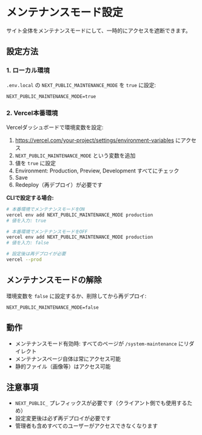 # メンテナンスモード設定

サイト全体をメンテナンスモードにして、一時的にアクセスを遮断できます。

## 設定方法

### 1. ローカル環境

`.env.local` の `NEXT_PUBLIC_MAINTENANCE_MODE` を `true` に設定:

```env
NEXT_PUBLIC_MAINTENANCE_MODE=true
```

### 2. Vercel本番環境

Vercelダッシュボードで環境変数を設定:

1. https://vercel.com/your-project/settings/environment-variables にアクセス
2. `NEXT_PUBLIC_MAINTENANCE_MODE` という変数を追加
3. 値を `true` に設定
4. Environment: Production, Preview, Development すべてにチェック
5. Save
6. Redeploy（再デプロイ）が必要です

**CLIで設定する場合:**

```bash
# 本番環境でメンテナンスモードをON
vercel env add NEXT_PUBLIC_MAINTENANCE_MODE production
# 値を入力: true

# 本番環境でメンテナンスモードをOFF
vercel env add NEXT_PUBLIC_MAINTENANCE_MODE production
# 値を入力: false

# 設定後は再デプロイが必要
vercel --prod
```

## メンテナンスモードの解除

環境変数を `false` に設定するか、削除してから再デプロイ:

```env
NEXT_PUBLIC_MAINTENANCE_MODE=false
```

## 動作

- メンテナンスモード有効時: すべてのページが `/system-maintenance` にリダイレクト
- メンテナンスページ自体は常にアクセス可能
- 静的ファイル（画像等）はアクセス可能

## 注意事項

- `NEXT_PUBLIC_` プレフィックスが必要です（クライアント側でも使用するため）
- 設定変更後は必ず再デプロイが必要です
- 管理者も含めすべてのユーザーがアクセスできなくなります
